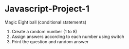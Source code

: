 # Javascript-Project-1
Magic Eight ball (conditional statements)

1) Create a random number (1 to 8) 
2) Assign answers according to each number using switch
3) Print the question and random answer
